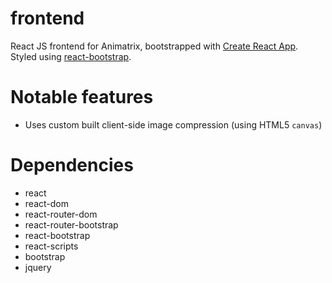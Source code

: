 # frontend
React JS frontend for Animatrix, bootstrapped with [Create React App](https://github.com/facebook/create-react-app). Styled using [react-bootstrap](https://react-bootstrap.github.io/). 

# Notable features
- Uses custom built client-side image compression (using HTML5 `canvas`)

# Dependencies
- react
- react-dom
- react-router-dom
- react-router-bootstrap
- react-bootstrap
- react-scripts
- bootstrap
- jquery

